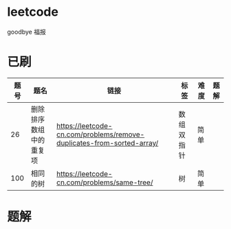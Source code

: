 # leetcode
goodbye 福报

# 已刷

|  题号 |  题名   | 链接  |  标签  | 难度 | 题解 |
|  ---- |  ----  | ----  | ----  | ----  | ----  |
| 26 | 删除排序数组中的重复项 | https://leetcode-cn.com/problems/remove-duplicates-from-sorted-array/| 数组 双指针 | 简单 |  |
| 100 | 相同的树 | https://leetcode-cn.com/problems/same-tree/| 树 | 简单 |  | 

# 题解